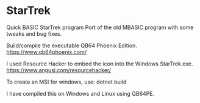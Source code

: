 # StarTrek
Quick BASIC StarTrek program
Port of the old MBASIC program with some tweaks and bug fixes.

Build/compile the executable QB64 Phoenix Edition.
https://www.qb64phoenix.com/

I used Resource Hacker to embed the icon into the Windows StarTrek.exe.
https://www.angusj.com/resourcehacker/

To create an MSI for windows, use: dotnet build

I have compiled this on Windows and Linux using QB64PE.
